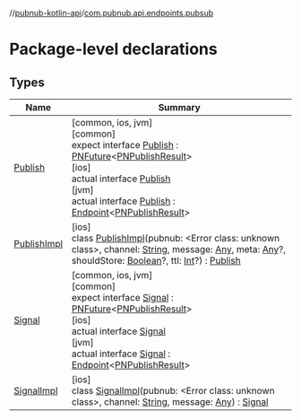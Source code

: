 //[pubnub-kotlin-api](../../index.md)/[com.pubnub.api.endpoints.pubsub](index.md)

# Package-level declarations

## Types

| Name | Summary |
|---|---|
| [Publish](-publish/index.md) | [common, ios, jvm]<br>[common]<br>expect interface [Publish](-publish/index.md) : [PNFuture](../com.pubnub.kmp/-p-n-future/index.md)&lt;[PNPublishResult](../com.pubnub.api.models.consumer/-p-n-publish-result/index.md)&gt; <br>[ios]<br>actual interface [Publish](-publish/index.md)<br>[jvm]<br>actual interface [Publish](-publish/index.md) : [Endpoint](../com.pubnub.api/-endpoint/index.md)&lt;[PNPublishResult](../com.pubnub.api.models.consumer/-p-n-publish-result/index.md)&gt; |
| [PublishImpl](-publish-impl/index.md) | [ios]<br>class [PublishImpl](-publish-impl/index.md)(pubnub: <!---  GfmCommand {"@class":"org.jetbrains.dokka.gfm.ResolveLinkGfmCommand","dri":{"packageName":"","classNames":"<Error class: unknown class>","callable":null,"target":{"@class":"org.jetbrains.dokka.links.PointingToDeclaration"},"extra":null}} --->&lt;Error class: unknown class&gt;<!--- --->, channel: [String](https://kotlinlang.org/api/latest/jvm/stdlib/kotlin/-string/index.html), message: [Any](https://kotlinlang.org/api/latest/jvm/stdlib/kotlin/-any/index.html), meta: [Any](https://kotlinlang.org/api/latest/jvm/stdlib/kotlin/-any/index.html)?, shouldStore: [Boolean](https://kotlinlang.org/api/latest/jvm/stdlib/kotlin/-boolean/index.html)?, ttl: [Int](https://kotlinlang.org/api/latest/jvm/stdlib/kotlin/-int/index.html)?) : [Publish](-publish/index.md) |
| [Signal](-signal/index.md) | [common, ios, jvm]<br>[common]<br>expect interface [Signal](-signal/index.md) : [PNFuture](../com.pubnub.kmp/-p-n-future/index.md)&lt;[PNPublishResult](../com.pubnub.api.models.consumer/-p-n-publish-result/index.md)&gt; <br>[ios]<br>actual interface [Signal](-signal/index.md)<br>[jvm]<br>actual interface [Signal](-signal/index.md) : [Endpoint](../com.pubnub.api/-endpoint/index.md)&lt;[PNPublishResult](../com.pubnub.api.models.consumer/-p-n-publish-result/index.md)&gt; |
| [SignalImpl](-signal-impl/index.md) | [ios]<br>class [SignalImpl](-signal-impl/index.md)(pubnub: <!---  GfmCommand {"@class":"org.jetbrains.dokka.gfm.ResolveLinkGfmCommand","dri":{"packageName":"","classNames":"<Error class: unknown class>","callable":null,"target":{"@class":"org.jetbrains.dokka.links.PointingToDeclaration"},"extra":null}} --->&lt;Error class: unknown class&gt;<!--- --->, channel: [String](https://kotlinlang.org/api/latest/jvm/stdlib/kotlin/-string/index.html), message: [Any](https://kotlinlang.org/api/latest/jvm/stdlib/kotlin/-any/index.html)) : [Signal](-signal/index.md) |
